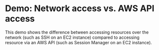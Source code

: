 # Demo: Network access vs. AWS API access

This demo shows the difference between accessing resources over the network (such as SSH on an EC2 instance) compared to accessing resource via an AWS API (such as Session Manager on an EC2 instance).
